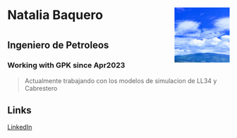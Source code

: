 # Natalia Baquero <img style="float: right;" src="Image.jpeg" width="125" height="125">


# 
# 
## Ingeniero de Petroleos
### Working with GPK since Apr2023
> Actualmente trabajando con los modelos de simulacion de LL34 y Cabrestero



## Links
<a href="(https://co.linkedin.com/in/natalia-baquero-401b101ba" target="_blank">LinkedIn</a>
